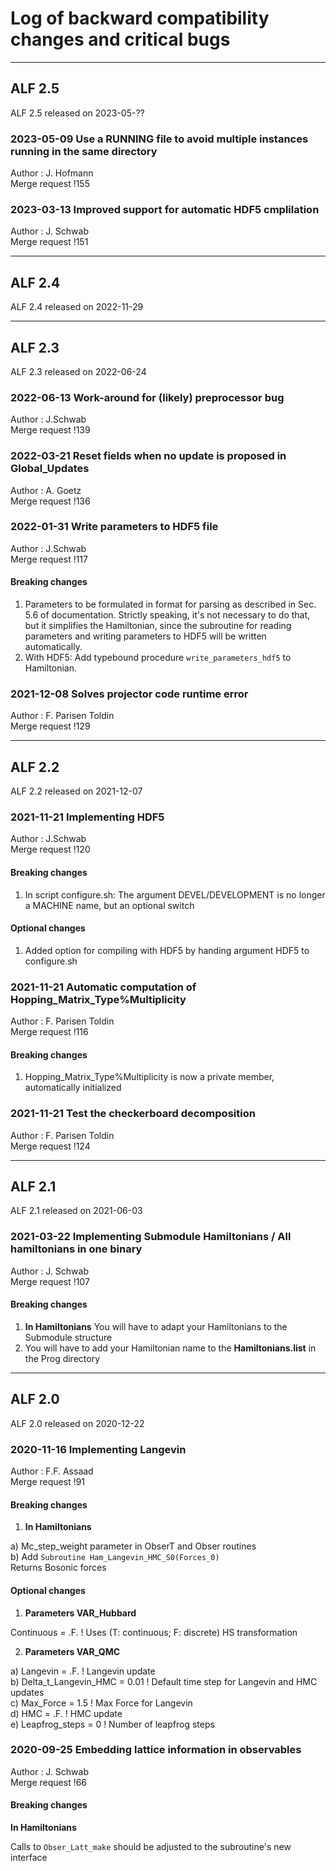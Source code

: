 # Log of backward compatibility changes and critical bugs

---
## ALF 2.5
ALF 2.5 released on 2023-05-??

### 2023-05-09 Use a RUNNING file to avoid multiple instances running in the same directory 

Author : J. Hofmann <br>
Merge request !155

### 2023-03-13  Improved  support  for  automatic HDF5 cmplilation 

Author : J. Schwab <br>
Merge request !151



---
## ALF 2.4
ALF 2.4 released on 2022-11-29



---
## ALF 2.3
ALF 2.3 released on 2022-06-24



### 2022-06-13 Work-around for (likely) preprocessor bug

Author : J.Schwab <br>
Merge request !139

### 2022-03-21 Reset fields when no update is proposed in Global_Updates

Author : A. Goetz <br>
Merge request !136

### 2022-01-31 Write parameters to HDF5 file

Author : J.Schwab <br>
Merge request !117

#### Breaking changes
1) Parameters to be formulated in format for parsing as described in Sec. 5.6 of documentation.
   Strictly speaking, it's not necessary to do that, but it simplifies the Hamiltonian,
   since the subroutine for reading parameters and writing parameters to HDF5 will be written automatically.
2) With HDF5: Add typebound procedure `write_parameters_hdf5` to Hamiltonian.

### 2021-12-08 Solves projector code runtime error

Author :  F. Parisen Toldin <br>
Merge request !129


---
## ALF 2.2
ALF 2.2 released on 2021-12-07


### 2021-11-21 Implementing HDF5

Author : J.Schwab <br>
Merge request !120

#### Breaking changes
1) In script configure.sh: The argument DEVEL/DEVELOPMENT is no longer a MACHINE name, but an optional switch

#### Optional changes
1) Added option for compiling with HDF5 by handing argument HDF5 to configure.sh


### 2021-11-21  Automatic computation of Hopping_Matrix_Type%Multiplicity

Author : F. Parisen Toldin <br>
Merge request !116

#### Breaking changes
1) Hopping_Matrix_Type%Multiplicity is now a private member, automatically initialized


### 2021-11-21  Test the checkerboard decomposition

Author : F. Parisen Toldin <br>
Merge request !124



---
## ALF 2.1
ALF 2.1 released on 2021-06-03



### 2021-03-22  Implementing Submodule Hamiltonians / All hamiltonians in one binary

Author : J. Schwab <br>
Merge request !107

#### Breaking changes
1) **In Hamiltonians** You will have to adapt your Hamiltonians to the Submodule structure
2) You will have to add your Hamiltonian name to the **Hamiltonians.list** in the Prog directory



---
## ALF 2.0
ALF 2.0 released on 2020-12-22



### 2020-11-16   Implementing  Langevin 

Author : F.F. Assaad <br>
Merge request !91 

#### Breaking changes
1) **In Hamiltonians** 

a) Mc\_step\_weight  parameter in ObserT and Obser routines <br>
b) Add 
`Subroutine Ham_Langevin_HMC_S0(Forces_0)`  <br>
Returns Bosonic forces

#### Optional changes
1) **Parameters    VAR_Hubbard**

Continuous = .F.  ! Uses (T: continuous; F: discrete) HS transformation

2) **Parameters  VAR_QMC**

a) Langevin = .F.    ! Langevin update <br>
b) Delta\_t\_Langevin\_HMC = 0.01 ! Default time step for Langevin and HMC updates <br>
c) Max\_Force            = 1.5  ! Max Force for  Langevin <br>
d) HMC     = .F.   ! HMC update <br>
e) Leapfrog_steps = 0 !  Number of leapfrog steps


### 2020-09-25   Embedding lattice information in observables 

Author :  J. Schwab <br>
Merge request !66 

#### Breaking changes
**In Hamiltonians** 

Calls to `Obser_Latt_make` should be adjusted to the subroutine's new interface
